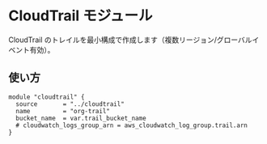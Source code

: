 # CloudTrail モジュール

CloudTrail のトレイルを最小構成で作成します（複数リージョン/グローバルイベント有効）。

## 使い方
```hcl
module "cloudtrail" {
  source       = "../cloudtrail"
  name         = "org-trail"
  bucket_name  = var.trail_bucket_name
  # cloudwatch_logs_group_arn = aws_cloudwatch_log_group.trail.arn
}
```
